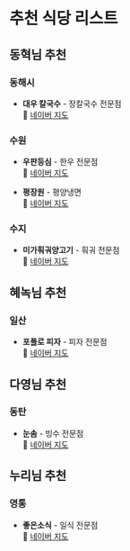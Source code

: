# 추천 식당 리스트

## 동혁님 추천

### 동해시
- **대우 칼국수** - 장칼국수 전문점  
  📍 [네이버 지도](https://naver.me/5as7xoYk)

### 수원
- **우판등심** - 한우 전문점  
  📍 [네이버 지도](https://naver.me/GFB1042T)

- **평장원** - 평양냉면  
  📍 [네이버 지도](https://naver.me/xbA5xkM2)

### 수지
- **미가훠궈양고기** - 훠궈 전문점  
  📍 [네이버 지도](https://naver.me/5P2a54D1)

## 혜녹님 추천

### 일산
- **포폴로 피자** - 피자 전문점  
  📍 [네이버 지도](https://naver.me/FPn5tMwj)

## 다영님 추천

### 동탄
- **눈솜** - 빙수 전문점  
  📍 [네이버 지도](https://naver.me/xbA5nXTN)

## 누리님 추천

### 영통
- **좋은소식** - 일식 전문점  
  📍 [네이버 지도](https://naver.me/52R5scr8)
